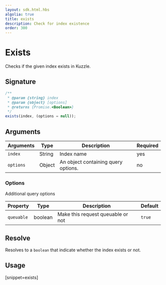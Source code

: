 ```yaml
---
layout: sdk.html.hbs
algolia: true
title: exists
description: Check for index existence
order: 300
---
```


# Exists

Checks if the given index exists in Kuzzle.

## Signature

```javascript
/**
 * @param {string} index
 * @param {object} [options]
 * @returns {Promise.<Boolean>}
 */
exists(index, (options = null));
```

## Arguments

| Arguments | Type   | Description                         | Required |
| --------- | ------ | ----------------------------------- | -------- |
| `index`   | String | Index name                          | yes      |
| `options` | Object | An object containing query options. | no       |

### **Options**

Additional query options

| Property   | Type    | Description                       | Default |
| ---------- | ------- | --------------------------------- | ------- |
| `queuable` | boolean | Make this request queuable or not | `true`  |

## Resolve

Resolves to a `boolean` that indicate whether the index exists or not.

## Usage

[snippet=exists]
